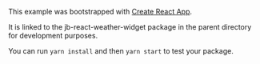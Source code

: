 This example was bootstrapped with [Create React App](https://github.com/facebook/create-react-app).

It is linked to the jb-react-weather-widget package in the parent directory for development purposes.

You can run `yarn install` and then `yarn start` to test your package.
